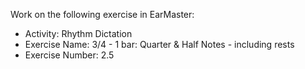 Work on the following exercise in EarMaster:
- Activity: Rhythm Dictation
- Exercise Name: 3/4 - 1 bar: Quarter & Half Notes - including rests
- Exercise Number: 2.5
